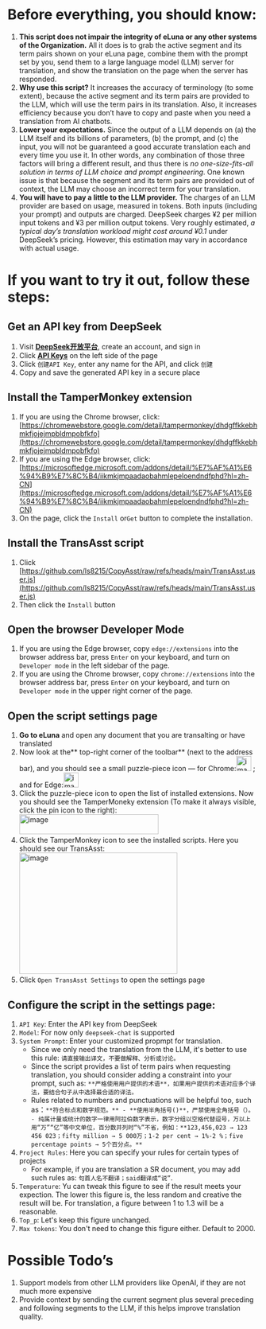 # Before everything, you should know:
1. **This script does not impair the integrity of eLuna or any other systems of the Organization.** All it does is to grab the active segment and its term pairs shown on your eLuna page, combine them with the prompt set by you, send them to a large language model (LLM) server for translation, and show the translation on the page when the server has responded.
2. **Why use this script?** It increases the accuracy of terminology (to some extent), because the active segment and its term pairs are provided to the LLM, which will use the term pairs in its translation. Also, it increases efficiency because you don’t have to copy and paste when you need a translation from AI chatbots. 
3. **Lower your expectations.** Since the output of a LLM depends on (a) the LLM itself and its billions of parameters, (b) the prompt, and (c) the input, you will not be guaranteed a good accurate translation each and every time you use it. In other words, any combination of those three factors will bring a different result, and thus there is _no one-size-fits-all solution in terms of LLM choice and prompt engineering_. One known issue is that because the segment and its term pairs are provided out of context, the LLM may choose an incorrect term for your translation.  
4. **You will have to pay a little to the LLM provider.** The charges of an LLM provider are based on usage, measured in tokens. Both inputs (including your prompt) and outputs are charged. DeepSeek charges ¥2 per million input tokens and ¥3 per million output tokens. Very roughly estimated, _a typical day’s translation workload might cost around ¥0.1_ under DeepSeek’s pricing. However, this estimation may vary in accordance with actual usage.
# If you want to try it out, follow these steps:
## Get an API key from DeepSeek
1. Visit [**DeepSeek开放平台**](https://platform.deepseek.com), create an account, and sign in
2. Click [**API Keys**](https://platform.deepseek.com/api_keys) on the left side of the page
3. Click `创建API Key`, enter any name for the API, and click `创建`
4. Copy and save the generated API key in a secure place
## Install the TamperMonkey extension
1. If you are using the Chrome browser, click: [https://chromewebstore.google.com/detail/tampermonkey/dhdgffkkebhmkfjojejmpbldmpobfkfo](https://chromewebstore.google.com/detail/tampermonkey/dhdgffkkebhmkfjojejmpbldmpobfkfo)
2. If you are using the Edge browser, click: [https://microsoftedge.microsoft.com/addons/detail/%E7%AF%A1%E6%94%B9%E7%8C%B4/iikmkjmpaadaobahmlepeloendndfphd?hl=zh-CN](https://microsoftedge.microsoft.com/addons/detail/%E7%AF%A1%E6%94%B9%E7%8C%B4/iikmkjmpaadaobahmlepeloendndfphd?hl=zh-CN)
3. On the page, click the `Install` or`Get` button to complete the installation.
## Install the TransAsst script
1. Click [https://github.com/ls8215/CopyAsst/raw/refs/heads/main/TransAsst.user.js](https://github.com/ls8215/CopyAsst/raw/refs/heads/main/TransAsst.user.js)
2. Then click the `Install` button
## Open the browser Developer Mode
1. If you are using the Edge browser, copy `edge://extensions` into the browser address bar, press `Enter` on your keyboard, and turn on `Developer mode` in the left sidebar of the page.
2. If you are using the Chrome browser, copy `chrome://extensions` into the browser address bar, press `Enter` on your keyboard, and turn on `Developer mode` in the upper right corner of the page.
## Open the script settings page
1. **Go to eLuna** and open any document that you are transalting or have translated
2. Now look at the** top-right corner of the toolbar** (next to the address bar), and you should see a small puzzle-piece icon — for Chrome:<img width="30" height="30" alt="image" src="https://github.com/user-attachments/assets/72007362-c1e8-4afd-a57a-500c5f8c81e2" />
; and for Edge:<img width="30" height="30" alt="image" src="https://github.com/user-attachments/assets/f7577078-ca80-4e0f-abb2-a15d999eef0f" />
3. Click the puzzle-piece icon to open the list of installed extensions. Now you should see the TamperMoneky extension (To make it always visible, click the pin icon to the right): <img width="280" height="40" alt="image" src="https://github.com/user-attachments/assets/894096e1-6031-4e80-81b7-2c5667495615" />
4. Click the TamperMonkey icon to see the installed scripts. Here you should see our TransAsst:<br>
   <img width="318" height="244" alt="image" src="https://github.com/user-attachments/assets/87bbdaed-55a1-4ee2-b7a8-28f4adfe1c9e" />
5. Click `Open TransAsst Settings` to open the settings page
## Configure the script in the settings page:
1. `API Key`: Enter the API key from DeepSeek
2. `Model`: For now only `deepseek-chat` is supported
3. `System Prompt`: Enter your customized propmpt for translation.
   - Since we only need the translation from the LLM, it's better to use this rule: `请直接输出译文，不要做解释、分析或讨论。`
   - Since the script provides a list of term pairs when requesting translation, you should consider adding a constraint into your prompt, such as: `**严格使用用户提供的术语**，如果用户提供的术语对应多个译法，要结合句子从中选择最合适的译法。`
   - Rules related to numbers and punctuations will be helpful too, such as：`**符合标点和数字规范。** - **使用半角括号()**，严禁使用全角括号（）。 - 纯属计量或统计的数字一律用阿拉伯数字表示，数字分组以空格代替逗号，万以上用“万”“亿”等中文单位，百分数并列时“%”不省，例如：**123,456,023 → 123 456 023；fifty million → 5 000万；1-2 per cent → 1%-2 %；five percentage points → 5个百分点。**`
5. `Project Rules`: Here you can specify your rules for certain types of projects
   - For example, if you are translation a SR document, you may add such rules as: `句首人名不翻译；said翻译成“说”`.
7. `Temperature`: Yu can tweak this figure to see if the result meets your expection. The lower this figure is, the less random and creative the result will be. For translation, a figure between 1 to 1.3 will be a reasonable. 
8. `Top_p`: Let's keep this figure unchanged.
9. `Max tokens`: You don't need to change this figure either. Default to 2000. 
# Possible Todo’s
1. Support models from other LLM providers like OpenAI, if they are not much more expensive
2. Provide context by sending the current segment plus several preceding and following segments to the LLM, if this helps improve translation quality.
